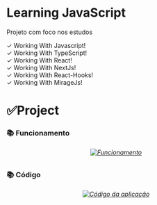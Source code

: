 # Learning JavaScript
 Projeto com foco nos estudos

 ✓ Working With Javascript! <br>
 ✓ Working With TypeScript! <br>
 ✓ Working With React! <br>
 ✓ Working With NextJs! <br>
 ✓ Working With React-Hooks! <br>
 ✓ Working With MirageJs! <br>

 <h1>✅Project</h1>
 <h3>📚 Funcionamento</h3>

 <h6 align="center">
   <a href="https://www.linkedin.com/feed/update/urn:li:activity:6933508663361843200/">
    <img src="./assets/searchCep.gif" alt="Funcionamento" />
   </a>
 </h6>
 <h2></h2>

 <h3>📚 Código</h3>
 <h6 align="center">
    <a href="https://www.linkedin.com/feed/update/urn:li:activity:6933508663361843200/">
      <img src="./assets/searchCepVs.gif" alt="Código da aplicação" />
    </a>
  </h6>
